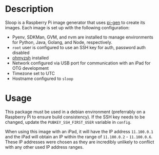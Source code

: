 # Description
Sloop is a Raspberry Pi image generator that uses [pi-gen](https://github.com/RPi-Distro/pi-gen) to create its images. Each image is set up with the following configuration:
* Pyenv, SDKMan, GVM, and nvm are installed to manage environments for Python, Java, Golang, and Node, respectively.
* `root` user is configured to use an SSH key for auth, password auth disabled
* [ohmyzsh](https://ohmyz.sh/) installed
* Network configured via USB port for communication with an iPad for OTG development
* Timezone set to UTC
* Hostname configured to `sloop`

# Usage
This package must be used in a debian environment (preferrably on a Raspberry Pi to ensure build consistency). If the SSH key needs to be changed, update the `PUBKEY_SSH_FIRST_USER` variable in `config`.

When using this image with an iPad, it will have the IP address `11.100.0.1` and the iPad will obtain an IP within the range of `11.100.0.2` - `11.100.0.6`. These IP addresses were chosen as they are incredibly unlikely to conflict with any other used IP address ranges.
